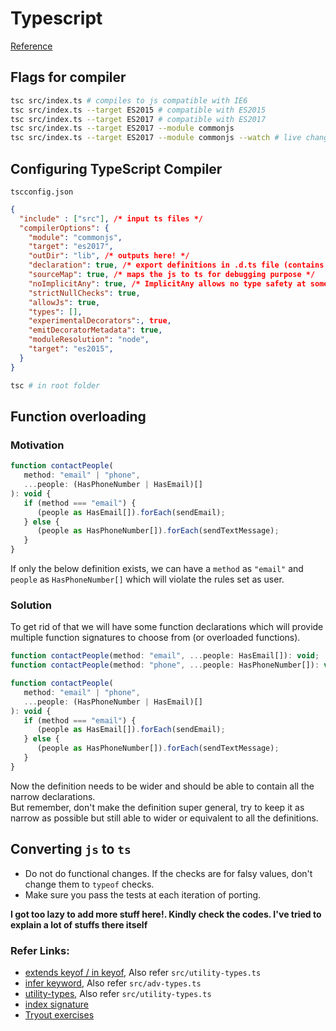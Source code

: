 # Typescript

[Reference](https://frontendmasters.com/courses/typescript-v2/introduction/)

## Flags for compiler

```bash
tsc src/index.ts # compiles to js compatible with IE6
tsc src/index.ts --target ES2015 # compatible with ES2015
tsc src/index.ts --target ES2017 # compatible with ES2017
tsc src/index.ts --target ES2017 --module commonjs
tsc src/index.ts --target ES2017 --module commonjs --watch # live changes
```

## Configuring TypeScript Compiler

`tscconfig.json`

```json
{
  "include" : ["src"], /* input ts files */
  "compilerOptions": {
    "module": "commonjs",
    "target": "es2017",
    "outDir": "lib", /* outputs here! */
    "declaration": true, /* export definitions in .d.ts file (contains type info) */
    "sourceMap": true, /* maps the js to ts for debugging purpose */
    "noImplicitAny": true, /* ImplicitAny allows no type safety at some places */
    "strictNullChecks": true,
    "allowJs": true,
    "types": [],
    "experimentalDecorators":, true,
    "emitDecoratorMetadata": true,
    "moduleResolution": "node",
    "target": "es2015",
  }
}
```

```bash
tsc # in root folder
```

## Function overloading

### Motivation

```js
function contactPeople(
   method: "email" | "phone",
   ...people: (HasPhoneNumber | HasEmail)[]
): void {
   if (method === "email") {
      (people as HasEmail[]).forEach(sendEmail);
   } else {
      (people as HasPhoneNumber[]).forEach(sendTextMessage);
   }
}
```

If only the below definition exists, we can have a `method` as `"email"` and `people` as `HasPhoneNumber[]` which will violate the rules set as user.

### Solution

To get rid of that we will have some function declarations which will
provide multiple function signatures to choose from (or overloaded functions).

```js
function contactPeople(method: "email", ...people: HasEmail[]): void;
function contactPeople(method: "phone", ...people: HasPhoneNumber[]): void;

function contactPeople(
   method: "email" | "phone",
   ...people: (HasPhoneNumber | HasEmail)[]
): void {
   if (method === "email") {
      (people as HasEmail[]).forEach(sendEmail);
   } else {
      (people as HasPhoneNumber[]).forEach(sendTextMessage);
   }
}
```

Now the definition needs to be wider and should be able to contain all the
narrow declarations. \
But remember, don't make the definition super general, try to keep it as
narrow as possible but still able to wider or equivalent to all the definitions.

## Converting `js` to `ts`

- Do not do functional changes. If the checks are for falsy values, don't change them to `typeof` checks.
- Make sure you pass the tests at each iteration of porting.

**I got too lazy to add more stuff here!. Kindly check the codes. I've tried to explain a lot of stuffs there itself**

### Refer Links:

- [extends keyof / in keyof](https://stackoverflow.com/a/57338105), Also refer `src/utility-types.ts`
- [infer keyword](https://stackoverflow.com/a/60067851), Also refer `src/adv-types.ts`
- [utility-types](https://www.typescriptlang.org/docs/handbook/utility-types.html), Also refer `src/utility-types.ts`
- [index signature](https://basarat.gitbook.io/typescript/type-system/index-signatures#declaring-an-index-signature)
- [Tryout exercises](https://exercism.io/my/tracks/typescript)
